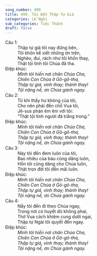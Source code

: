 ```yaml
---
song_number: 499
title: 499. Tôi Đến Thập Tự Giá
categories: Lễ Nghi
sub_categories: Tiệc Thánh
draft: false
---
```

<dl><dt>Câu 1:</dt><dd data-verse="1">Thập tự giá tôi nay đứng bên, <br/>Tôi khôn kể xiết những ơn trên, <br/>Nghèo, đui, rách như tôi khốn thay, <br/>Thật tội tình tôi Chúa đã tha. </dd><dt>Điệp khúc:</dt><dd data-chorus="1"><em>Mình tôi hiến nơi chân Chúa Cha, <br/>Chiên Con Chúa ở Gô-gô-tha, <br/>Thập tự giá, vinh thay; thánh thay! <br/>Tội nặng nề, ơn Chúa gánh ngay. </em></dd><dt>Câu 2:</dt><dd data-verse="2">Từ khi thấy hư không của tôi, <br/>Cho nên phải đến chỗ Vua tôi, <br/>Jê-sus phán êm êm với tôi: <br/>“Thật tội tình ngươi đã trắng trong.” </dd><dt>Điệp khúc:</dt><dd data-chorus="1"><em>Mình tôi hiến nơi chân Chúa Cha, <br/>Chiên Con Chúa ở Gô-gô-tha, <br/>Thập tự giá, vinh thay; thánh thay! <br/>Tội nặng nề, ơn Chúa gánh ngay. </em></dd><dt>Câu 3:</dt><dd data-verse="3">Này tôi đến đem luôn của tôi, <br/>Bao nhiêu của báu cũng dâng luôn, <br/>Hồn tôi cũng dâng cho Chúa luôn, <br/>Thật trọn đời tôi đến mãi luôn. </dd><dt>Điệp khúc:</dt><dd data-chorus="1"><em>Mình tôi hiến nơi chân Chúa Cha, <br/>Chiên Con Chúa ở Gô-gô-tha, <br/>Thập tự giá, vinh thay; thánh thay! <br/>Tội nặng nề, ơn Chúa gánh ngay. </em></dd><dt>Câu 4:</dt><dd data-verse="4">Nầy tôi đến đi theo Chúa ngay, <br/>Trong nơi có huyết đỏ không phai, <br/>Thờ Vua cách khiêm cung dưới ngai, <br/>Thập tự Ngài tôi quyết đến ngay. </dd><dt>Điệp khúc:</dt><dd data-chorus="1"><em>Mình tôi hiến nơi chân Chúa Cha, <br/>Chiên Con Chúa ở Gô-gô-tha, <br/>Thập tự giá, vinh thay; thánh thay! <br/>Tội nặng nề, ơn Chúa gánh ngay. </em></dd></dl>